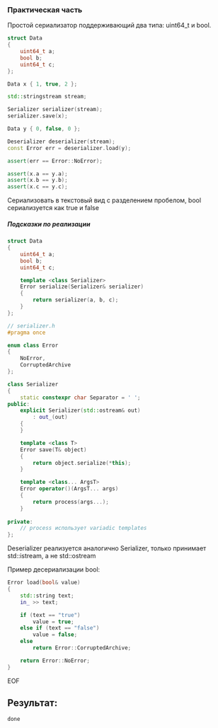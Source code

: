 ### Практическая часть

Простой сериализатор поддерживающий два типа: uint64_t и bool.

```c++
struct Data
{
    uint64_t a;
    bool b;
    uint64_t c;
};

Data x { 1, true, 2 };

std::stringstream stream;

Serializer serializer(stream);
serializer.save(x);

Data y { 0, false, 0 };

Deserializer deserializer(stream);
const Error err = deserializer.load(y);

assert(err == Error::NoError);

assert(x.a == y.a);
assert(x.b == y.b);
assert(x.c == y.c);
```

Сериализовать в текстовый вид с разделением пробелом, bool сериализуется как true и false

##### Подсказки по реализации

```c++
struct Data
{
    uint64_t a;
    bool b;
    uint64_t c;

    template <class Serializer>
    Error serialize(Serializer& serializer)
    {
        return serializer(a, b, c);
    }
};
```

```c++
// serializer.h
#pragma once

enum class Error
{
    NoError,
    CorruptedArchive
};

class Serializer
{
    static constexpr char Separator = ' ';
public:
    explicit Serializer(std::ostream& out)
        : out_(out)
    {
    }

    template <class T>
    Error save(T& object)
    {
        return object.serialize(*this);
    }

    template <class... ArgsT>
    Error operator()(ArgsT... args)
    {
        return process(args...);
    }
    
private:
    // process использует variadic templates
};
```

Deserializer реализуется аналогично Serializer, только принимает std::istream, а не std::ostream

Пример десериализации bool:

```c++
Error load(bool& value)
{
    std::string text;
    in_ >> text;

    if (text == "true")
        value = true;
    else if (text == "false")
        value = false;
    else
        return Error::CorruptedArchive;

    return Error::NoError;
}
```

EOF

## Результат:

```
done
```
